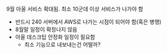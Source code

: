 9월 아울 서비스 확대됨. 최소 10군데 이상 서비스가 나가야 함
- 반드시 240 서버에서 AWS로 나가는 시점이 되어야 함(혹은 병행)
- 8월말 일정이 확정나지 않음
- 아울 데스크탑 안정화 일정이 필요함
	- 최소 기능으로 내보내는건 어떨까? 
	